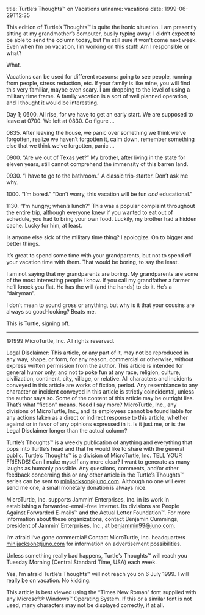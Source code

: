 title: Turtle&#x02bc;s Thoughts&trade; on Vacations
urlname: vacations
date: 1999-06-29T12:35

This edition of Turtle&#x02bc;s Thoughts&trade; is quite the ironic situation. I am presently sitting at my
grandmother&#x02bc;s computer, busily typing away. I didn&#x02bc;t expect to be able to send the column today, but
I&#x02bc;m still sure it won&#x02bc;t come next week. Even when I&#x02bc;m on vacation, I&#x02bc;m working on this
stuff! Am I responsible or what?

What.

Vacations can be used for different reasons: going to see people, running from people, stress reduction, etc. If your
family is like mine, you will find this very familiar, maybe even scary. I am dropping to the level of using a military
time frame. A family vacation is a sort of well planned operation, and I thought it would be interesting.

Day 1; 0600. All rise, for we have to get an early start. We are supposed to leave at 0700. We left at 0830. Go figure
&hellip;

0835\. After leaving the house, we panic over something we think we&#x02bc;ve forgotten, realize we haven&#x02bc;t
forgotten it, calm down, remember something else that we think we&#x02bc;ve forgotten, panic &hellip;

0900\. &ldquo;Are we out of Texas yet?&rdquo; My brother, after living in the state for eleven years, still cannot
comprehend the immensity of this barren land.

0930\. &ldquo;I have to go to the bathroom.&rdquo; A classic trip-starter. Don&#x02bc;t ask me why.

1000\. &ldquo;I&#x02bc;m bored.&rdquo; &ldquo;Don&#x02bc;t worry, this vacation will be fun _and_ educational.&rdquo;

1130\. &ldquo;I&#x02bc;m hungry; when&#x02bc;s lunch?&rdquo; This was a popular complaint throughout the entire trip,
although everyone knew if you wanted to eat out of schedule, you had to bring your own food. Luckily, my brother had a
hidden cache. Lucky for him, at least.

Is anyone else sick of the military time thing? I apologize. On to bigger and better things.

It&#x02bc;s great to spend some time with your grandparents, but not to spend _all_ your vacation time with them. That
would be boring, to say the least.

I am not saying that my grandparents are boring. My grandparents are some of the most interesting people I know. If you
call my grandfather a farmer he&#x02bc;ll knock you flat. He has the will (and the hands) to do it. He&#x02bc;s a
&ldquo;dairyman&rdquo;.

I don&#x02bc;t mean to sound gross or anything, but why is it that your cousins are always so good-looking? Beats me.

This is Turtle, signing off.

---

&copy;1999 MicroTurtle, Inc. All rights reserved.

Legal Disclaimer: This article, or any part of it, may not be reproduced in any way, shape, or form, for any reason,
commercial or otherwise, without express written permission from the author. This article is intended for general humor
only, and not to poke fun at any race, religion, culture, civilization, continent, city, village, or relative. All
characters and incidents conveyed in this article are works of fiction, period. Any resemblance to any character or
incident conveyed in this article is strictly coincidental, unless the author says so. Some of the content of this
article may be outright lies. That&#x02bc;s what &ldquo;fiction&rdquo; means. Need I say more? MicroTurtle, Inc., any
divisions of MicroTurtle, Inc., and its employees cannot be found liable for any actions taken as a direct or indirect
response to this article, whether against or in favor of any opinions expressed in it. Is it just me, or is the Legal
Disclaimer longer than the actual column?

Turtle&#x02bc;s Thoughts&trade; is a weekly publication of anything and everything that pops into Turtle&#x02bc;s head
and that he would like to share with the general public. Turtle&#x02bc;s Thoughts&trade; is a division of MicroTurtle,
Inc. TELL YOUR FRIENDS! Can I make myself any more clear? I want to generate as many laughs as humanly possible. Any
questions, comments, and/or other feedback concerning this or any other article in the Turtle&#x02bc;s Thoughts&trade;
series can be sent to [minijackson@juno.com][a]. Although no one will ever send me one, a small monetary donation is
always nice.

[a]: mailto:minijackson@juno.com

MicroTurtle, Inc. supports Jammin&#x02bc; Enterprises, Inc. in its work in establishing a forwarded-email-free Internet.
Its divisions are People Against Forwarded E-mails&trade; and the Actual Letter Foundation&trade;. For more information
about these organizations, contact Benjamin Cummings, president of Jammin&#x02bc; Enterprises, Inc., at
[benjammin99@juno.com][b].

[b]: mailto:benjammin99@juno.com

I&#x02bc;m afraid I&#x02bc;ve gone commercial! Contact MicroTurtle, Inc. headquarters [minijackson@juno.com][a] for
information on advertisement possibilities.

Unless something really bad happens, Turtle&#x02bc;s Thoughts&trade; will reach you Tuesday Morning (Central Standard
Time, USA) each week.

Yes, I&#x02bc;m afraid Turtle&#x02bc;s Thoughts&trade; will not reach you on 6 July 1999. I will really be on vacation.
No kidding.

This article is best viewed using the &ldquo;Times New Roman&rdquo; font supplied with any Microsoft® Windows&trade;
Operating System. If this or a similar font is not used, many characters may not be displayed correctly, if at all.
